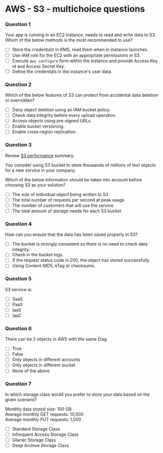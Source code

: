 # AWS - S3 - multichoice questions

### Question 1 

Your app is running in an EC2 instance, needs to read and write data to S3. 
Which of the below methods is the most recommended to use? 

- [ ] Store the credentials in KMS, read them when in instance launches.
- [ ] Use IAM role for the EC2 with an appropriate permissions in S3.
- [ ] Execute `aws configure` form within the instance and provide Access Key id and Access Secret Key.
- [ ] Define the credentials in the instance's user data. 

### Question 2 

Which of the below features of S3 can protect from accidental data deletion or overridden?  

- [ ] Deny object deletion using an IAM bucket policy.
- [ ] Check data integrity before every upload operation.
- [ ] Access objects using pre-signed URLs.
- [ ] Enable bucket versioning.
- [ ] Enable cross-region replication.

### Question 3

Review [S3 performance](https://docs.aws.amazon.com/AmazonS3/latest/userguide/optimizing-performance.html) summary.

You consider using S3 bucket to store thousands of millions of text objects for a new service in your company. 

Which of the below information should be taken into account before choosing S3 as your solution?

- [ ] The size of individual object being written to S3
- [ ] The total number of requests per second at peak usage
- [ ] The number of customers that will use the service
- [ ] The total amount of storage needs for each S3 bucket

### Question 4

How can you ensure that the data has been saved properly in S3?

- [ ] The bucket is strongly consistent so there is no need to check data integrity.
- [ ] Check in the bucket logs.
- [ ] If the request status code in 200, the object has stored successfully.
- [ ] Using Content-MD5, eTag or checksums.

### Question 5

S3 service is:

- [ ] SaaS
- [ ] PaaS
- [ ] IaaS
- [ ] IaaC

### Question 6

There can be 2 objects in AWS with the same Etag.

- [ ] True
- [ ] False
- [ ] Only objects in different accounts
- [ ] Only objects in different bucket
- [ ] None of the above

### Question 7

In which storage class would you prefer to store your data based on the given scenario?

Monthly data stored size: 100 GB     
Average monthly GET requests: 10,000     
Average monthly PUT requests: 1,000     


- [ ] Standard Storage Class
- [ ] Infrequent Access Storage Class
- [ ] Glacier Storage Class
- [ ] Deep Archive Storage Class